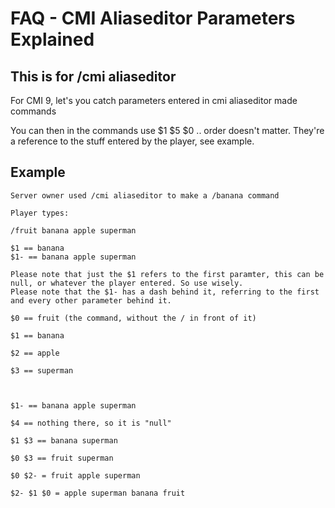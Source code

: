 # FAQ - CMI Aliaseditor Parameters Explained

## This is for /cmi aliaseditor

For CMI 9, let's you catch parameters entered in cmi aliaseditor made commands

You can then in the commands use $1 $5 $0 .. order doesn't matter. They're a reference to the stuff entered by the player, see example.

## Example

```
Server owner used /cmi aliaseditor to make a /banana command

Player types:

/fruit banana apple superman

$1 == banana
$1- == banana apple superman

Please note that just the $1 refers to the first paramter, this can be null, or whatever the player entered. So use wisely.
Please note that the $1- has a dash behind it, referring to the first and every other parameter behind it. 

$0 == fruit (the command, without the / in front of it)

$1 == banana

$2 == apple

$3 == superman



$1- == banana apple superman

$4 == nothing there, so it is "null"

$1 $3 == banana superman

$0 $3 == fruit superman

$0 $2- = fruit apple superman

$2- $1 $0 = apple superman banana fruit

```
